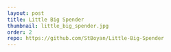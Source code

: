 ```yaml
---
layout: post
title: Little Big Spender
thumbnail: little_big_spender.jpg
order: 2
repo: https://github.com/StBoyan/Little-Big-Spender
---
```

